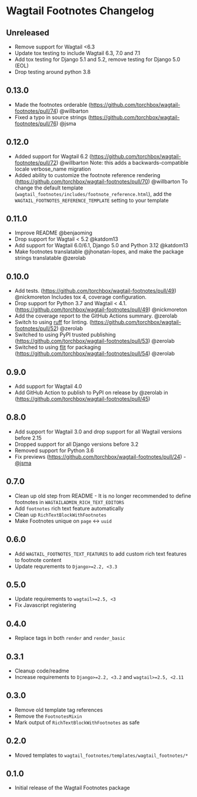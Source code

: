 # Wagtail Footnotes Changelog

## Unreleased

- Remove support for Wagtail <6.3
- Update tox testing to include Wagtail 6.3, 7.0 and 7.1
- Add tox testing for Django 5.1 and 5.2, remove testing for Django 5.0 (EOL)
- Drop testing around python 3.8

## 0.13.0

- Made the footnotes orderable (https://github.com/torchbox/wagtail-footnotes/pull/74) @willbarton
- Fixed a typo in source strings (https://github.com/torchbox/wagtail-footnotes/pull/76) @jsma

## 0.12.0

- Added support for Wagtail 6.2 (https://github.com/torchbox/wagtail-footnotes/pull/72) @willbarton
  Note: this adds a backwards-compatible locale verbose_name migration
- Added ability to customize the footnote reference rendering (https://github.com/torchbox/wagtail-footnotes/pull/70) @willbarton
  To change the default template (`wagtail_footnotes/includes/footnote_reference.html`), add the `WAGTAIL_FOOTNOTES_REFERENCE_TEMPLATE` setting to your template

## 0.11.0

- Improve README @benjaoming
- Drop support for Wagtail < 5.2 @katdom13
- Add support for Wagtail 6.0/6.1, Django 5.0 and Python 3.12 @katdom13
- Make footnotes translatable @jhonatan-lopes, and make the package strings translatable @zerolab

## 0.10.0

- Add tests. (https://github.com/torchbox/wagtail-footnotes/pull/49) @nickmoreton
  Includes tox 4, coverage configuration.
- Drop support for Python 3.7 and Wagtail < 4.1. (https://github.com/torchbox/wagtail-footnotes/pull/49) @nickmoreton
- Add the coverage report to the GitHub Actions summary. @zerolab
- Switch to using [ruff](https://beta.ruff.rs/docs/) for linting. (https://github.com/torchbox/wagtail-footnotes/pull/52) @zerolab
- Switched to using PyPI trusted publishing (https://github.com/torchbox/wagtail-footnotes/pull/53) @zerolab
- Switched to using [flit](https://flit.pypa.io/en/latest/) for packaging (https://github.com/torchbox/wagtail-footnotes/pull/54) @zerolab

## 0.9.0

- Add support for Wagtail 4.0
- Add GitHub Action to publish to PyPI on release by @zerolab in (https://github.com/torchbox/wagtail-footnotes/pull/45)

## 0.8.0

- Add support for Wagtail 3.0 and drop support for all Wagtail versions before 2.15
- Dropped support for all Django versions before 3.2
- Removed support for Python 3.6
- Fix previews (https://github.com/torchbox/wagtail-footnotes/pull/24) - [@jsma](https://github.com/jsma)

## 0.7.0

- Clean up old step from README - It is no longer recommended to define footnotes in `WAGTAILADMIN_RICH_TEXT_EDITORS`
- Add `footnotes` rich text feature automatically
- Clean up `RichTextBlockWithFootnotes`
- Make Footnotes unique on `page` <-> `uuid`

## 0.6.0

- Add `WAGTAIL_FOOTNOTES_TEXT_FEATURES` to add custom rich text features to footnote content
- Update requrements to `Django>=2.2, <3.3`

## 0.5.0

- Update requirements to `wagtail>=2.5, <3`
- Fix Javascript registering

## 0.4.0

- Replace tags in both `render` and `render_basic`

## 0.3.1

- Cleanup code/readme
- Increase requirements to `Django>=2.2, <3.2` and `wagtail>=2.5, <2.11`

## 0.3.0

- Remove old template tag references
- Remove the `FootnotesMixin`
- Mark output of `RichTextBlockWithFootnotes` as safe

## 0.2.0

- Moved templates to `wagtail_footnotes/templates/wagtail_footnotes/*`

## 0.1.0

- Initial release of the Wagtail Footnotes package

